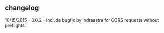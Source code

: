 changelog
---------
10/15/2015 - 3.0.2 - Include bugfix by indraastra for CORS requests without preflights.
